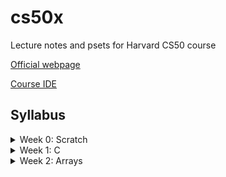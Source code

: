 # cs50x
Lecture notes and psets for Harvard CS50 course 

[Official webpage](https://cs50.harvard.edu/x/2021/)

[Course IDE](https://ide.cs50.io/8dcb87710dc74d169076d63d01ff1f0f)


## Syllabus



<details> 
<summary> Week 0: Scratch </summary>

[Course URL](https://cs50.harvard.edu/x/2021/weeks/0/)
</details>


<details> 
<summary> Week 1: C</summary>

[Course URL](https://cs50.harvard.edu/x/2021/weeks/1/)

</details>


<details>
<summary> Week 2: Arrays </summary>

  
*Course website: [https://cs50.harvard.edu/x/2021/weeks/2/](https://cs50.harvard.edu/x/2021/weeks/2/)*


### Lecture 

- [x] [Video](https://www.youtube.com/watch?v=tI_tIZFyKBw&feature=youtu.be)
- [ ] [Notes](https://cs50.harvard.edu/x/2021/notes/2/)
- [ ] [Source Code](https://cdn.cs50.net/2020/fall/lectures/2/src2.pdf)




### Lab2 

- [x] [Instructions](https://cs50.harvard.edu/x/2021/labs/2/)
- [x] [Scrabble - MySolution](https://github.com/najmabad/cs50x/blob/main/lab2/scrabble.c)

### Problem Set 2 

- [x] [Instructions](https://cs50.harvard.edu/x/2021/psets/2/)
- [x] [Readibility - MySolution](https://github.com/najmabad/cs50x/blob/main/pset2/readability.c)
- [x] [Caesar - MySolution](https://github.com/najmabad/cs50x/blob/main/pset2/caesar.c)


### Shorts 

- [ ] [Functions](https://cs50.harvard.edu/x/2021/shorts/functions/)
- [ ] [Variables and Scope](https://cs50.harvard.edu/x/2021/shorts/variables_and_scope/)
- [ ] [Arrays](https://cs50.harvard.edu/x/2021/shorts/arrays/)
- [ ] [Command Line Arguments](https://cs50.harvard.edu/x/2021/shorts/command_line_arguments/)


</details>




